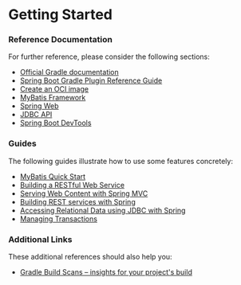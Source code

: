 # Getting Started

### Reference Documentation

For further reference, please consider the following sections:

* [Official Gradle documentation](https://docs.gradle.org)
* [Spring Boot Gradle Plugin Reference Guide](https://docs.spring.io/spring-boot/docs/3.1.1/gradle-plugin/reference/html/)
* [Create an OCI image](https://docs.spring.io/spring-boot/docs/3.1.1/gradle-plugin/reference/html/#build-image)
* [MyBatis Framework](https://mybatis.org/spring-boot-starter/mybatis-spring-boot-autoconfigure/)
* [Spring Web](https://docs.spring.io/spring-boot/docs/3.1.1/reference/htmlsingle/#web)
* [JDBC API](https://docs.spring.io/spring-boot/docs/3.1.1/reference/htmlsingle/#data.sql)
* [Spring Boot DevTools](https://docs.spring.io/spring-boot/docs/3.1.1/reference/htmlsingle/#using.devtools)

### Guides

The following guides illustrate how to use some features concretely:

* [MyBatis Quick Start](https://github.com/mybatis/spring-boot-starter/wiki/Quick-Start)
* [Building a RESTful Web Service](https://spring.io/guides/gs/rest-service/)
* [Serving Web Content with Spring MVC](https://spring.io/guides/gs/serving-web-content/)
* [Building REST services with Spring](https://spring.io/guides/tutorials/rest/)
* [Accessing Relational Data using JDBC with Spring](https://spring.io/guides/gs/relational-data-access/)
* [Managing Transactions](https://spring.io/guides/gs/managing-transactions/)

### Additional Links

These additional references should also help you:

* [Gradle Build Scans – insights for your project's build](https://scans.gradle.com#gradle)

